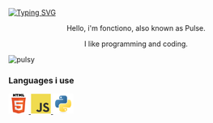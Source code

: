 [![Typing SVG](https://readme-typing-svg.herokuapp.com?font=Roboto+Mono&lines=visey.lol+%7C+PUL$E)](https://git.io/typing-svg)
<p align="center" >Hello, i'm fonctiono, also known as Pulse.</p>
<p align="center" >I like programming and coding.</p>

<p align="left"> <img src="https://komarev.com/ghpvc/?username=aspectise&label=Profile%20views&color=0e75b6&style=flat" alt="pulsy" /> </p>


<h3 align="left">Languages i use</h3>
<a href="https://www.w3.org/html/" target="_blank" rel="noreferrer"> <img src="https://raw.githubusercontent.com/devicons/devicon/master/icons/html5/html5-original-wordmark.svg" alt="html5" width="40" height="40"/> </a> <a href="https://developer.mozilla.org/en-US/docs/Web/JavaScript" target="_blank" rel="noreferrer"> <img src="https://raw.githubusercontent.com/devicons/devicon/master/icons/javascript/javascript-original.svg" alt="javascript" width="40" height="40"/> </a> <a href="https://www.python.org" target="_blank" rel="noreferrer"> <img src="https://raw.githubusercontent.com/devicons/devicon/master/icons/python/python-original.svg" alt="python" width="40" height="40"/> </a> </p>
